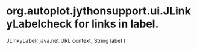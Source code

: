 # org.autoplot.jythonsupport.ui.JLinkyLabelcheck for links in label.
JLinkyLabel( java.net.URL context, String label )


